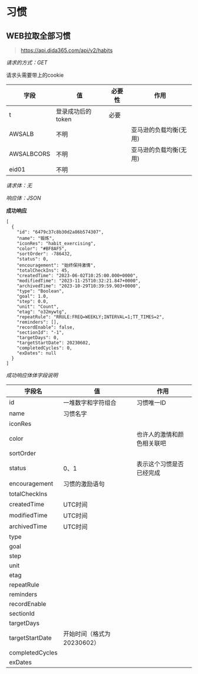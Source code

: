 # 习惯

## WEB拉取全部习惯

> https://api.dida365.com/api/v2/habits

*请求的方式：GET*

请求头需要带上的cookie

| 字段       | 值                | 必要性 | 作用       |
| ---------- | ----------------- | ------ |----------|
| t          | 登录成功后的token | 必要   |          |
| AWSALB     | 不明              |        | 亚马逊的负载均衡(无用)  |
| AWSALBCORS | 不明              |        | 亚马逊的负载均衡(无用) |
| eid01 | 不明 | |  |

*请求体：无*

*响应体：JSON*


**成功响应**

```
[
  {
    "id": "6479c37c8b30d2a86b574307",
    "name": "锻炼",
    "iconRes": "habit_exercising",
    "color": "#BF8AF5",
    "sortOrder": -786432,
    "status": 0,
    "encouragement": "始终保持激情",
    "totalCheckIns": 45,
    "createdTime": "2023-06-02T10:25:00.000+0000",
    "modifiedTime": "2023-11-25T10:32:21.847+0000",
    "archivedTime": "2023-10-29T10:39:59.903+0000",
    "type": "Boolean",
    "goal": 1.0,
    "step": 0.0,
    "unit": "Count",
    "etag": "o32mywtg",
    "repeatRule": "RRULE:FREQ=WEEKLY;INTERVAL=1;TT_TIMES=2",
    "reminders": [],
    "recordEnable": false,
    "sectionId": "-1",
    "targetDays": 0,
    "targetStartDate": 20230602,
    "completedCycles": 0,
    "exDates": null
  }
]
```

*成功响应体体字段说明*

| 字段名          | 值                         | 作用                       |
| --------------- | -------------------------- | -------------------------- |
| id              | 一堆数字和字符组合         | 习惯唯一ID                 |
| name            | 习惯名字                   |                            |
| iconRes         |                            |                            |
| color           |                            | 也许人的激情和颜色相关联吧 |
| sortOrder       |                            |                            |
| status          | 0、1                       | 表示这个习惯是否已经完成   |
| encouragement   | 习惯的激励语句             |                            |
| totalCheckIns   |                            |                            |
| createdTime     | UTC时间                    |                            |
| modifiedTime    | UTC时间                    |                            |
| archivedTime    | UTC时间                    |                            |
| type            |                            |                            |
| goal            |                            |                            |
| step            |                            |                            |
| unit            |                            |                            |
| etag            |                            |                            |
| repeatRule      |                            |                            |
| reminders       |                            |                            |
| recordEnable    |                            |                            |
| sectionId       |                            |                            |
| targetDays      |                            |                            |
| targetStartDate | 开始时间（格式为20230602） |                            |
| completedCycles |                            |                            |
| exDates         |                            |                            |
